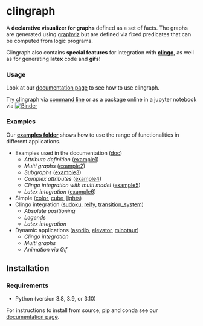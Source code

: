 # clingraph

A **declarative visualizer for graphs** defined as a set of facts. The graphs are generated using [graphviz](https://graphviz.org) but are defined via fixed predicates that can be computed from logic programs. 

Clingraph also contains **special features** for integration with **[clingo](https://potassco.org/clingo/)**, as well as for generating **latex** code and **gifs**!

### Usage

Look at our [documentation page](https://clingraph.readthedocs.io/en/latest/) to see how to use clingraph.

Try clingraph via [command line](https://clingraph.readthedocs.io/en/latest/clingraph/console.html) or as a package online in a jupyter notebook via [![Binder](https://mybinder.org/badge_logo.svg)](https://mybinder.org/v2/gh/potassco/clingraph/master?labpath=notebook.ipynb)


### Examples

Our **[examples folder](https://github.com/potassco/clingraph/tree/master/examples)** shows how to use the range of functionalities in different applications. 

- Examples used in the documentation ([doc](https://github.com/potassco/clingraph/tree/master/examples/doc))
  - *Attribute definition* ([example1](https://github.com/potassco/clingraph/tree/master/examples/doc/example1))
  - *Multi graphs* ([example2](https://github.com/potassco/clingraph/tree/master/examples/doc/example2))
  - *Subgraphs* ([example3](https://github.com/potassco/clingraph/tree/master/examples/doc/example3))
  - *Complex attributes* ([example4](https://github.com/potassco/clingraph/tree/master/examples/doc/example4))
  - *Clingo integration with multi model* ([example5](https://github.com/potassco/clingraph/examples/doc/example5))
  - *Latex integration* ([example6](https://github.com/potassco/clingraph/tree/master/examples/doc/example6))
- Simple ([color](https://github.com/potassco/clingraph/tree/master/examples/color), [cube](https://github.com/potassco/clingraph/tree/master/examples/cube), [lights](https://github.com/potassco/clingraph/tree/master/examples/lights))
- Clingo integration ([sudoku](https://github.com/potassco/clingraph/tree/master/examples/sudoku), [reify](https://github.com/potassco/clingraph/tree/master/examples/reify), [transition_system](https://github.com/potassco/clingraph/tree/master/examples/transition_system))
  - *Absolute positioning*
  - *Legends*
  - *Latex integration*
- Dynamic applications ([asprilo](https://github.com/potassco/clingraph/tree/master/examples/asprilo), [elevator](https://github.com/potassco/clingraph/tree/master/examples/elevator), [minotaur](https://github.com/potassco/clingraph/tree/master/examples/minotaur))
  - *Clingo integration*
  - *Multi graphs*
  - *Animation via Gif*



## Installation

### Requirements

- Python (version 3.8, 3.9, or 3.10)

For instructions to install from source, pip and conda see our [documentation page](https://clingraph.readthedocs.io/en/latest/clingraph/installation.html).
